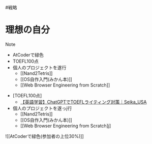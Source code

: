 #戦略
# 理想の自分
> [!note]
> - AtCoderで緑色
> - TOEFL100点
> - 個人のプロジェクトを遂行
>	- [[Nand2Tetris]]
>	- [[OS自作入門(みかん本)]]
>	- [[Web Browser Engineering from Scratch]]

	
- [TOEFL100点]
	- [【英語学習】ChatGPTでTOEFLライティング対策｜Seika\_USA](https://note.com/seika_usa/n/n9d8f7bf298bc)
- 個人のプロジェクトを遂っj行
	- [[Nand2Tetris]]
	- [[OS自作入門(みかん本)]]
	- [[Web Browser Engineering from Scratch]j]
	
![[AtCoderで緑色(参加者の上位30%)]]